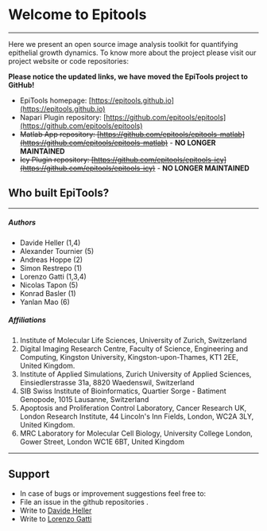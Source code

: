 # Welcome to Epitools
---

Here we present an open source image analysis toolkit for quantifying epithelial growth dynamics. To know more about the project please visit our project website or code repositories:

**Please notice the updated links, we have moved the EpiTools project to GitHub!**

* EpiTools homepage: [https://epitools.github.io](https://epitools.github.io)
* Napari Plugin repository: [https://github.com/epitools/epitools](https://github.com/epitools/epitools)
* ~~Matlab App repository: [https://github.com/epitools/epitools-matlab](https://github.com/epitools/epitools-matlab)~~ - **NO LONGER MAINTAINED**
* ~~Icy Plugin repository: [https://github.com/epitools/epitools-icy](https://github.com/epitools/epitools-icy)~~ - **NO LONGER MAINTAINED**


## Who built EpiTools? 
---

##### Authors

* Davide Heller (1,4)
* Alexander Tournier (5)
* Andreas Hoppe (2)
* Simon Restrepo (1)
* Lorenzo Gatti (1,3,4)
* Nicolas Tapon (5)
* Konrad Basler (1)
* Yanlan Mao (6)

##### Affiliations

1. Institute of Molecular Life Sciences, University of Zurich, Switzerland
2. Digital Imaging Research Centre, Faculty of Science, Engineering and Computing, Kingston University, Kingston-upon-Thames, KT1 2EE, United Kingdom.
3. Institute of Applied Simulations, Zurich University of Applied Sciences, Einsiedlerstrasse 31a, 8820 Waedenswil, Switzerland
4. SIB Swiss Institute of Bioinformatics, Quartier Sorge - Batiment Genopode, 1015 Lausanne, Switzerland
5. Apoptosis and Proliferation Control Laboratory, Cancer Research UK, London Research Institute, 44 Lincoln's Inn Fields, London, WC2A 3LY, United Kingdom. 
6. MRC Laboratory for Molecular Cell Biology, University College London, Gower Street, London WC1E 6BT, United Kingdom

---------------------------------------
## Support

* In case of bugs or improvement suggestions feel free to:
* File an issue in the github repositories .
* Write to [Davide Heller](mailto:davide.heller@imls.uzh.ch?Subject=EpiTools)
* Write to [Lorenzo Gatti](mailto:lorenzo.gatti@uzh.ch?Subject=EpiTools)
